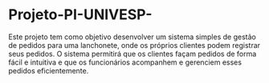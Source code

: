 # Projeto-PI-UNIVESP-
Este projeto tem como objetivo desenvolver um sistema simples de gestão de pedidos para uma lanchonete, onde os próprios clientes podem registrar seus pedidos. O sistema permitirá que os clientes façam pedidos de forma fácil e intuitiva e que os funcionários acompanhem e gerenciem esses pedidos eficientemente.
